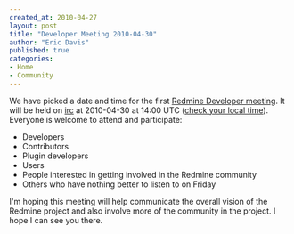 ```yaml
---
created_at: 2010-04-27
layout: post
title: "Developer Meeting 2010-04-30"
author: "Eric Davis"
published: true
categories:
- Home
- Community
---
```


We have picked a date and time for the first [Redmine Developer meeting][meeting].  It will be held on [irc][] at 2010-04-30 at 14:00 UTC ([check your local time][time]).  Everyone is welcome to attend and participate:

* Developers
* Contributors
* Plugin developers
* Users
* People interested in getting involved in the Redmine community
* Others who have nothing better to listen to on Friday

I'm hoping this meeting will help communicate the overall vision of the Redmine project and also involve more of the community in the project.  I hope I can see you there.

[discussion]: http://www.redmine.org/boards/1/topics/12826
[meeting]: http://www.redmine.org/wiki/redmine/DevMeetings
[irc]: irc://irc.freenode.net#redmine-dev
[time]: http://www.timeanddate.com/worldclock/fixedtime.html?day=30&month=4&year=2010&hour=14&min=0&sec=0&p1=0
